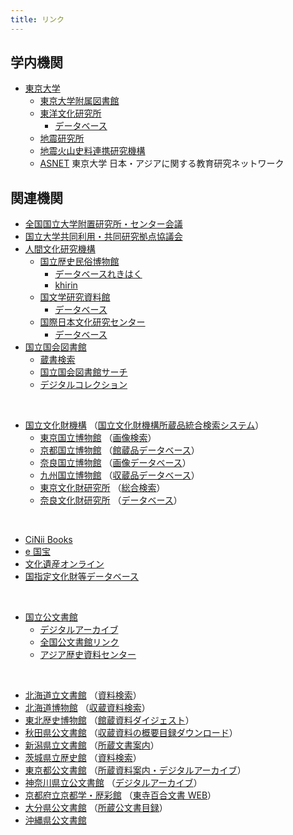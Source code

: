 ```yaml
---
title: リンク
---
```


<h2 class="h03 mt2">学内機関</h2>

- [東京大学](http://www.u-tokyo.ac.jp/index_j.html)
  - [東京大学附属図書館](http://www.lib.u-tokyo.ac.jp/)
  - [東洋文化研究所](https://www.ioc.u-tokyo.ac.jp/)
    - [データベース](http://www.ioc.u-tokyo.ac.jp/database/index.html)
  - [地震研究所](https://www.eri.u-tokyo.ac.jp/)
  - [地震火山史料連携研究機構](http://www.eri.u-tokyo.ac.jp/project/eri-hi-cro/index.html)
  - [ASNET](https://www.ioc.u-tokyo.ac.jp/archives/asnet/) 東京大学
    日本・アジアに関する教育研究ネットワーク

<h2 class="h03 mt2">関連機関</h2>

- [全国国立大学附置研究所・センター会議](http://www.shochou-kaigi.org/)
- [国立大学共同利用・共同研究拠点協議会](http://www.kyoten.org/)
- [人間文化研究機構](http://www.nihu.jp/)
  - [国立歴史民俗博物館](http://www.rekihaku.ac.jp)
    - [データベースれきはく](http://www.rekihaku.ac.jp/education_research/gallery/database/index.html)
    - [khirin](https://khirin-ld.rekihaku.ac.jp/)
  - [国文学研究資料館](http://www.nijl.ac.jp/)
    - [データベース](http://www.nijl.ac.jp/pages/database/)
  - [国際日本文化研究センター](http://www.nichibun.ac.jp/)
    - [データベース](http://www.nichibun.ac.jp/graphicversion/dbase/database.html)
- [国立国会図書館](http://www.ndl.go.jp/)
  - [蔵書検索](https://ndlopac.ndl.go.jp/)
  - [国立国会図書館サーチ](http://iss.ndl.go.jp/)
  - [デジタルコレクション](http://dl.ndl.go.jp/)

<br/>
  
- [国立文化財機構](http://www.nich.go.jp/) （[国立文化財機構所蔵品統合検索システム](https://colbase.nich.go.jp/?locale=ja)）
  - [東京国立博物館](http://www.tnm.jp/) （[画像検索](http://webarchives.tnm.jp/imgsearch/)）
  - [京都国立博物館](http://www.kyohaku.go.jp/jp/) （[館蔵品データベース](http://www.kyohaku.go.jp/jp/syuzou/index.html)）
  - [奈良国立博物館](http://www.narahaku.go.jp/) （[画像データベース](http://imagedb.narahaku.go.jp/archive_search/search/Login.action)）
  - [九州国立博物館](http://www.kyuhaku.jp/) （[収蔵品データベース](https://collection.kyuhaku.jp/advanced/)）
  - [東京文化財研究所](http://www.tobunken.go.jp/index_j.html) （[総合検索](https://www.tobunken.go.jp/archives/?lang=ja)）
  - [奈良文化財研究所](http://www.nabunken.go.jp/) （[データベース](https://www.nabunken.go.jp/publication/)）

<br/>

- [CiNii Books](http://ci.nii.ac.jp/books/?l=ja)
- [e 国宝](https://emuseum.nich.go.jp/)
- [文化遺産オンライン](http://bunka.nii.ac.jp/Index.do)
- [国指定文化財等データベース](https://kunishitei.bunka.go.jp/bsys/index)

<br/>

- [国立公文書館](http://www.archives.go.jp/)
  - [デジタルアーカイブ](http://www.digital.archives.go.jp/index.html)
  - [全国公文書館リンク](http://www.archives.go.jp/links/index.html#Sec_04)
  - [アジア歴史資料センター](http://www.jacar.go.jp/)

 <br/>
  
- [北海道立文書館](http://www.pref.hokkaido.lg.jp/sm/mnj/) （[資料検索](http://www.pref.hokkaido.lg.jp/sm/mnj/d/shiryokensaku.htm)）
- [北海道博物館](https://www.hm.pref.hokkaido.lg.jp/) （[収蔵資料検索](http://jmapps.ne.jp/hmcollection1/)）
- [東北歴史博物館](http://www.thm.pref.miyagi.jp/) （[館蔵資料ダイジェスト](http://jmapps.ne.jp/thm1/)）
- [秋田県公文書館](http://www.pref.akita.lg.jp/kobunsyo/) （[収蔵資料の概要目録ダウンロード](http://www.pref.akita.lg.jp/www/contents/1251352984801/index.html)）
- [新潟県立文書館](https://www.pref-lib.niigata.niigata.jp/?page_id=569) （[所蔵文書案内](https://www.pref-lib.niigata.niigata.jp/?page_id=587)）
- [茨城県立歴史館](http://www.rekishikan.museum.ibk.ed.jp/) （[資料検索](http://www2.rekishikan.museum.ibk.ed.jp/)）
- [東京都公文書館](http://www.soumu.metro.tokyo.jp/01soumu/archives/index.htm) （[所蔵資料案内・デジタルアーカイブ](http://www.soumu.metro.tokyo.jp/01soumu/archives/03shozou_shiryou.htm)）
- [神奈川県立公文書館](https://archives.pref.kanagawa.jp/www/index.html) （[デジタルアーカイブ](https://archives.pref.kanagawa.jp/www/genre/1000000000155/index.html)）
- [京都府立京都学・歴彩館](http://www.pref.kyoto.jp/rekisaikan/index.html) （[東寺百合文書 WEB](http://hyakugo.pref.kyoto.lg.jp/)）
- [大分県公文書館](http://www.pref.oita.jp/site/346/) （[所蔵公文書目録](http://www.pref.oita.jp/site/346/list-top.html)）
- [沖縄県公文書館](http://www.archives.pref.okinawa.jp/)
